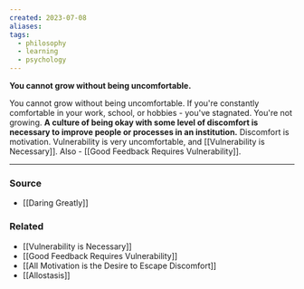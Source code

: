 ```yaml
---
created: 2023-07-08
aliases: 
tags:
  - philosophy
  - learning
  - psychology
---
```

**You cannot grow without being uncomfortable.**

You cannot grow without being uncomfortable. If you're constantly comfortable in your work, school, or hobbies - you've stagnated. You're not growing. **A culture of being okay with some level of discomfort is necessary to improve people or processes in an institution.** Discomfort is motivation. Vulnerability is very uncomfortable, and [[Vulnerability is Necessary]]. Also - [[Good Feedback Requires Vulnerability]].

---

### Source
- [[Daring Greatly]]

### Related
- [[Vulnerability is Necessary]] 
- [[Good Feedback Requires Vulnerability]] 
- [[All Motivation is the Desire to Escape Discomfort]]
- [[Allostasis]]
